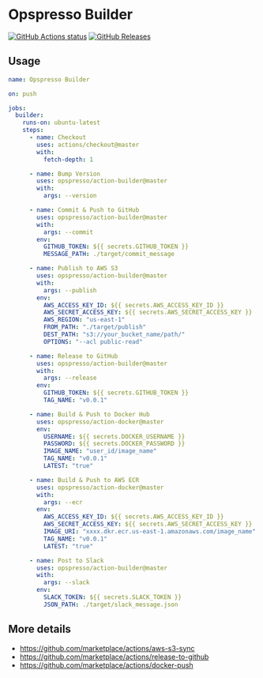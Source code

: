 # Opspresso Builder

[![GitHub Actions status](https://github.com/opspresso/action-builder/workflows/Build-Push/badge.svg)](https://github.com/opspresso/action-builder/actions)
[![GitHub Releases](https://img.shields.io/github/release/opspresso/action-builder.svg)](https://github.com/opspresso/action-builder/releases)

## Usage

```yaml
name: Opspresso Builder

on: push

jobs:
  builder:
    runs-on: ubuntu-latest
    steps:
      - name: Checkout
        uses: actions/checkout@master
        with:
          fetch-depth: 1

      - name: Bump Version
        uses: opspresso/action-builder@master
        with:
          args: --version

      - name: Commit & Push to GitHub
        uses: opspresso/action-builder@master
        with:
          args: --commit
        env:
          GITHUB_TOKEN: ${{ secrets.GITHUB_TOKEN }}
          MESSAGE_PATH: ./target/commit_message

      - name: Publish to AWS S3
        uses: opspresso/action-builder@master
        with:
          args: --publish
        env:
          AWS_ACCESS_KEY_ID: ${{ secrets.AWS_ACCESS_KEY_ID }}
          AWS_SECRET_ACCESS_KEY: ${{ secrets.AWS_SECRET_ACCESS_KEY }}
          AWS_REGION: "us-east-1"
          FROM_PATH: "./target/publish"
          DEST_PATH: "s3://your_bucket_name/path/"
          OPTIONS: "--acl public-read"

      - name: Release to GitHub
        uses: opspresso/action-builder@master
        with:
          args: --release
        env:
          GITHUB_TOKEN: ${{ secrets.GITHUB_TOKEN }}
          TAG_NAME: "v0.0.1"

      - name: Build & Push to Docker Hub
        uses: opspresso/action-docker@master
        env:
          USERNAME: ${{ secrets.DOCKER_USERNAME }}
          PASSWORD: ${{ secrets.DOCKER_PASSWORD }}
          IMAGE_NAME: "user_id/image_name"
          TAG_NAME: "v0.0.1"
          LATEST: "true"

      - name: Build & Push to AWS ECR
        uses: opspresso/action-docker@master
        with:
          args: --ecr
        env:
          AWS_ACCESS_KEY_ID: ${{ secrets.AWS_ACCESS_KEY_ID }}
          AWS_SECRET_ACCESS_KEY: ${{ secrets.AWS_SECRET_ACCESS_KEY }}
          IMAGE_URI: "xxxx.dkr.ecr.us-east-1.amazonaws.com/image_name"
          TAG_NAME: "v0.0.1"
          LATEST: "true"

      - name: Post to Slack
        uses: opspresso/action-builder@master
        with:
          args: --slack
        env:
          SLACK_TOKEN: ${{ secrets.SLACK_TOKEN }}
          JSON_PATH: ./target/slack_message.json
```

## More details

* <https://github.com/marketplace/actions/aws-s3-sync>
* <https://github.com/marketplace/actions/release-to-github>
* <https://github.com/marketplace/actions/docker-push>
